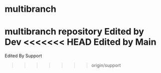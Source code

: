# multibranch
multibranch repository
Edited by Dev
<<<<<<< HEAD
Edited by Main
=======
Edited By Support
>>>>>>> origin/support
